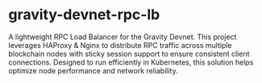 # gravity-devnet-rpc-lb
A lightweight RPC Load Balancer for the Gravity Devnet. This project leverages HAProxy &amp; Nginx to distribute RPC traffic across multiple blockchain nodes with sticky session support to ensure consistent client connections. Designed to run efficiently in Kubernetes, this solution helps optimize node performance and network reliability.
